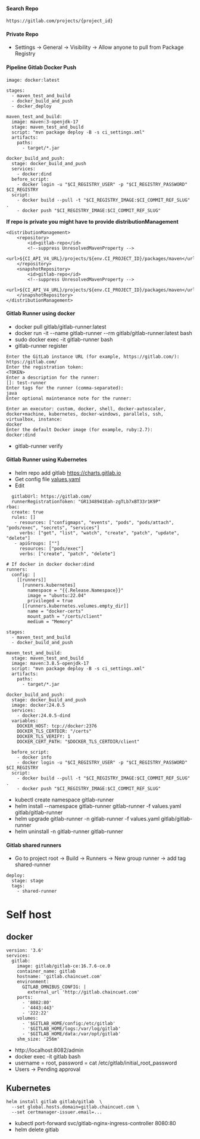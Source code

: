 #### Search Repo

```
https://gitlab.com/projects/{project_id}
```

#### Private Repo

- Settings -> General -> Visibility -> Allow anyone to pull from Package Registry

#### Pipeline Gitlab Docker Push

```
image: docker:latest

stages:
  - maven_test_and_build
  - docker_build_and_push
  - docker_deploy

maven_test_and_build:
  image: maven:3-openjdk-17
  stage: maven_test_and_build
  script: "mvn package deploy -B -s ci_settings.xml"
  artifacts:
    paths:
      - target/*.jar

docker_build_and_push:
  stage: docker_build_and_push
  services:
    - docker:dind
  before_script:
    - docker login -u "$CI_REGISTRY_USER" -p "$CI_REGISTRY_PASSWORD" $CI_REGISTRY
  script:
    - docker build --pull -t "$CI_REGISTRY_IMAGE:$CI_COMMIT_REF_SLUG" .
    - docker push "$CI_REGISTRY_IMAGE:$CI_COMMIT_REF_SLUG"
```

**If repo is private you might have to provide distributionManagement**

```
<distributionManagement>
    <repository>
        <id>gitlab-repo</id>
        <!--suppress UnresolvedMavenProperty -->
        <url>${CI_API_V4_URL}/projects/${env.CI_PROJECT_ID}/packages/maven</url>
    </repository>
    <snapshotRepository>
        <id>gitlab-repo</id>
        <!--suppress UnresolvedMavenProperty -->
        <url>${CI_API_V4_URL}/projects/${env.CI_PROJECT_ID}/packages/maven</url>
    </snapshotRepository>
</distributionManagement>
```

#### Gitlab Runner using docker

- docker pull gitlab/gitlab-runner:latest
- docker run -it --name gitlab-runner --rm gitlab/gitlab-runner:latest bash
- sudo docker exec -it gitlab-runner bash
- gitlab-runner register

```
Enter the GitLab instance URL (for example, https://gitlab.com/):
https://gitlab.com/
Enter the registration token:
<TOKEN>
Enter a description for the runner:
[]: test-runner 
Enter tags for the runner (comma-separated):
java
Enter optional maintenance note for the runner:

Enter an executor: custom, docker, shell, docker-autoscaler, docker+machine, kubernetes, docker-windows, parallels, ssh, virtualbox, instance:
docker
Enter the default Docker image (for example, ruby:2.7):
docker:dind
```

- gitlab-runner verify

#### Gitlab Runner using Kubernetes

- helm repo add gitlab https://charts.gitlab.io
- Get config file [values.yaml](https://gitlab.com/gitlab-org/charts/gitlab-runner/blob/main/values.yaml)
- Edit

```
  gitlabUrl: https://gitlab.com/
  runnerRegistrationToken: "GR1348941Eah-zgTLb7xBT33r1K9P"
rbac:
  create: true
  rules: []
   - resources: ["configmaps", "events", "pods", "pods/attach", "pods/exec", "secrets", "services"]
     verbs: ["get", "list", "watch", "create", "patch", "update", "delete"]
   - apiGroups: [""]
     resources: ["pods/exec"]
     verbs: ["create", "patch", "delete"]
     
# If docker in docker docker:dind
runners:
  config: |
    [[runners]]
      [runners.kubernetes]
        namespace = "{{.Release.Namespace}}"
        image = "ubuntu:22.04"
        privileged = true
      [[runners.kubernetes.volumes.empty_dir]]
        name = "docker-certs"
        mount_path = "/certs/client"
        medium = "Memory"

stages:
  - maven_test_and_build
  - docker_build_and_push

maven_test_and_build:
  stage: maven_test_and_build
  image: maven:3.8.5-openjdk-17
  script: "mvn package deploy -B -s ci_settings.xml"
  artifacts:
    paths:
      - target/*.jar

docker_build_and_push:
  stage: docker_build_and_push
  image: docker:24.0.5
  services:
    - docker:24.0.5-dind
  variables:
    DOCKER_HOST: tcp://docker:2376
    DOCKER_TLS_CERTDIR: "/certs"
    DOCKER_TLS_VERIFY: 1
    DOCKER_CERT_PATH: "$DOCKER_TLS_CERTDIR/client"

  before_script:
    - docker info
    - docker login -u "$CI_REGISTRY_USER" -p "$CI_REGISTRY_PASSWORD" $CI_REGISTRY
  script:
    - docker build --pull -t "$CI_REGISTRY_IMAGE:$CI_COMMIT_REF_SLUG" .
    - docker push "$CI_REGISTRY_IMAGE:$CI_COMMIT_REF_SLUG"
```

- kubectl create namespace gitlab-runner
- helm install --namespace gitlab-runner gitlab-runner -f values.yaml gitlab/gitlab-runner
- helm upgrade gitlab-runner -n gitlab-runner -f values.yaml gitlab/gitlab-runner
- helm uninstall -n gitlab-runner gitlab-runner

#### Gitlab shared runners

- Go to project root -> Build -> Runners -> New group runner -> add tag shared-runner

```
deploy:
  stage: stage
  tags:
    - shared-runner
```

# Self host

## docker

```
version: '3.6'
services:
  gitlab:
    image: gitlab/gitlab-ce:16.7.6-ce.0
    container_name: gitlab
    hostname: 'gitlab.chaincuet.com'
    environment:
      GITLAB_OMNIBUS_CONFIG: |
        external_url 'http://gitlab.chaincuet.com'
    ports:
      - '8082:80'
      - '4443:443'
      - '222:22'
    volumes:
      - '$GITLAB_HOME/config:/etc/gitlab'
      - '$GITLAB_HOME/logs:/var/log/gitlab'
      - '$GITLAB_HOME/data:/var/opt/gitlab'
    shm_size: '256m'
```

- http://localhost:8082/admin
- docker exec -it gitlab bash
- username = root, password = cat /etc/gitlab/initial_root_password
- Users -> Pending approval

## Kubernetes

```
helm install gitlab gitlab/gitlab  \
  --set global.hosts.domain=gitlab.chaincuet.com \
  --set certmanager-issuer.email=...
```

- kubectl port-forward svc/gitlab-nginx-ingress-controller 8080:80
- helm delete gitlab
